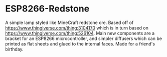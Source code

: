 # ESP8266-Redstone

A simple lamp styled like MineCraft redstone ore. Based off of https://www.thingiverse.com/thing:3104170 which is in turn based on https://www.thingiverse.com/thing:526104. Main new components are a bracket for an ESP8266 microcontroller, and simpler diffusers which can be printed as flat sheets and glued to the internal faces. Made for a friend's birthday. 
